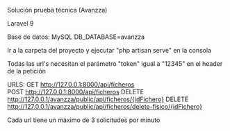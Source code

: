 Solución prueba técnica (Avanzza)

Laravel 9

Base de datos:
MySQL
DB_DATABASE=avanzza

Ir a la carpeta del proyecto y ejecutar "php artisan serve" en la consola

Todas las url's necesitan el parámetro "token" igual a "12345" en el header de la petición

URLS:
GET http://127.0.0.1:8000/api/ficheros
<br>
POST http://127.0.0.1:8000/api/ficheros
DELETE http://127.0.0.1/avanzza/public/api/ficheros/{idFichero}
DELETE http://127.0.0.1/avanzza/public/api/ficheros/delete-fisico/{idFichero}

Cada url tiene un máximo de 3 solicitudes por minuto
